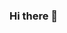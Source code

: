 ### Hi there 👋

<!--
**walaaelgenidy/walaaelgenidy** is a ✨ _special_ ✨ repository because its `README.md` (this file) appears on your GitHub profile.

Here are some ideas to get you started:

- 🔭 I’m currently working on Python Automation Scrpting
- 🌱 I’m currently learning Terraform
- 👯 I’m looking to work in a reputed company as a DevOps Engineer 
- 📫 How to reach me: walaaelgenidy@gmail.com
-->
